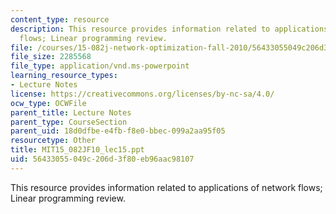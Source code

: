 ```yaml
---
content_type: resource
description: This resource provides information related to applications of network
  flows; Linear programming review.
file: /courses/15-082j-network-optimization-fall-2010/56433055049c206d3f80eb96aac98107_MIT15_082JF10_lec15.ppt
file_size: 2285568
file_type: application/vnd.ms-powerpoint
learning_resource_types:
- Lecture Notes
license: https://creativecommons.org/licenses/by-nc-sa/4.0/
ocw_type: OCWFile
parent_title: Lecture Notes
parent_type: CourseSection
parent_uid: 18d0dfbe-e4fb-f8e0-bbec-099a2aa95f05
resourcetype: Other
title: MIT15_082JF10_lec15.ppt
uid: 56433055-049c-206d-3f80-eb96aac98107
---
```

This resource provides information related to applications of network flows; Linear programming review.